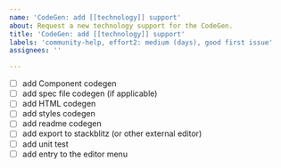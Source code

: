 ```yaml
---
name: 'CodeGen: add [[technology]] support'
about: Request a new technology support for the CodeGen.
title: 'CodeGen: add [[technology]] support'
labels: 'community-help, effort2: medium (days), good first issue'
assignees: ''

---
```


- [ ] add Component codegen
- [ ] add spec file codegen (if applicable)
- [ ] add HTML codegen
- [ ] add styles codegen
- [ ] add readme codegen
- [ ] add export to stackblitz (or other external editor)
- [ ] add unit test
- [ ] add entry to the editor menu

